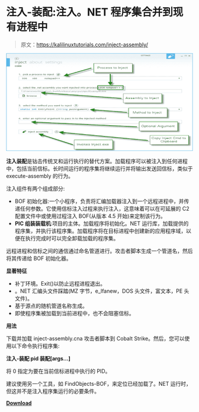 # 注入-装配:注入。NET 程序集合并到现有进程中

> 原文：<https://kalilinuxtutorials.com/inject-assembly/>

[![](img/0b9459f67e544b7bbcc85b73810e0b78.png)](https://blogger.googleusercontent.com/img/a/AVvXsEiJ-9pMagT8N-xKzP-wslvAyYDQuIdNpqFLAhfMsM9izhvPA3UngaI-zAZo2i38j4pkp4yCR1o0M2nlBoFhocQLXMpV5qsc8LzMYMJ_Ul__kpUh2uFmpksJbGyeoaHJWIjAY2mZ3Yvg66JZvR7-Pfu4Z1XTvLfr55KBC6l_j16iczZPWxj61Neh4UCk=s728)

**注入装配**是钴击传统叉和运行执行的替代方案。加载程序可以被注入到任何进程中，包括当前信标。长时间运行的程序集将继续运行并将输出发送回信标，类似于 execute-assembly 的行为。

注入组件有两个组成部分:

*   BOF 初始化器:一个小程序，负责将汇编加载器注入到一个远程进程中，并传递任何参数。它使用信标注入过程来执行注入，这意味着可以在可延展的 C2 配置文件中或使用过程注入 BOF(从版本 4.5 开始)来定制该行为。
*   **PIC 组装装载机**:项目的主体。加载程序将初始化。NET 运行库，加载提供的程序集，并执行该程序集。加载程序将在目标进程中创建新的应用程序域，以便在执行完成时可以完全卸载加载的程序集。

远程进程和信标之间的通信通过命名管道进行。攻击者脚本生成一个管道名，然后将其传递给 BOF 初始化器。

**显著特征**

*   补丁环境。Exit()以防止远程进程退出。
*   。NET 汇编头文件踩踏(MZ 字节，e_lfanew，DOS 头文件，富文本，PE 头文件)。
*   基于源点的随机管道名称生成。
*   即使程序集被加载到当前进程中，也不会阻塞信标。

**用法**

下载并加载 inject-assembly.cna 攻击者脚本到 Cobalt Strike。然后，您可以使用以下命令执行程序集:

**注入-装配 pid 装配[args…]**

将 0 指定为要在当前信标进程中执行的 PID。

建议使用另一个工具，如 FindObjects-BOF，来定位已经加载了。NET 运行时，但这并不是注入程序集运行的必要条件。

[**Download**](https://github.com/kyleavery/inject-assembly)